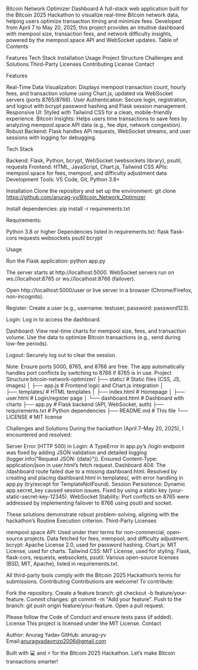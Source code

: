 Bitcoin Network Optimizer Dashboard
A full-stack web application built for the Bitcoin 2025 Hackathon to visualize real-time Bitcoin network data, helping users optimize transaction timing and minimize fees. Developed from April 7 to May 20, 2025, this project provides an intuitive dashboard with mempool size, transaction fees, and network difficulty insights, powered by the mempool.space API and WebSocket updates.
Table of Contents

Features
Tech Stack
Installation
Usage
Project Structure
Challenges and Solutions
Third-Party Licenses
Contributing
License
Contact

Features

Real-Time Data Visualization: Displays mempool transaction count, hourly fees, and transaction volume using Chart.js, updated via WebSocket servers (ports 8765/8766).
User Authentication: Secure login, registration, and logout with bcrypt password hashing and Flask session management.
Responsive UI: Styled with Tailwind CSS for a clean, mobile-friendly experience.
Bitcoin Insights: Helps users time transactions to save fees by analyzing mempool.space API data (e.g., fee dips, network congestion).
Robust Backend: Flask handles API requests, WebSocket streams, and user sessions with logging for debugging.

Tech Stack

Backend: Flask, Python, bcrypt, WebSocket (websockets library), psutil, requests
Frontend: HTML, JavaScript, Chart.js, Tailwind CSS
APIs: mempool.space for fees, mempool, and difficulty adjustment data
Development Tools: VS Code, Git, Python 3.8+

Installation
Clone the repository and set up the environment:
git clone https://github.com/anurag-yv/Bitcoin_Network_Optimizer

Install dependencies:
pip install -r requirements.txt

Requirements:

Python 3.8 or higher
Dependencies listed in requirements.txt:
flask
flask-cors
requests
websockets
psutil
bcrypt



Usage

Run the Flask application:
python app.py


The server starts at http://localhost:5000.
WebSocket servers run on ws://localhost:8765 or ws://localhost:8766 (failover).


Open http://localhost:5000/user or live server in a browser (Chrome/Firefox, non-incognito).

Register: Create a user (e.g., username: testuser, password: password123).

Login: Log in to access the dashboard.

Dashboard: View real-time charts for mempool size, fees, and transaction volume. Use the data to optimize Bitcoin transactions (e.g., send during low-fee periods).

Logout: Securely log out to clear the session.


Note: Ensure ports 5000, 8765, and 8766 are free. The app automatically handles port conflicts by switching to 8766 if 8765 is in use.
Project Structure
bitcoin-network-optimizer/
├── static/                 # Static files (CSS, JS, images)
│   ├── app.js             # Frontend logic and Chart.js integration
│   
├── templates/              # HTML templates
│   ├── index.html         # Homepage
│   ├── user.html          # Login/register page
│   └── dashboard.html     # Dashboard with charts
├── app.py                 # Flask backend (API, WebSocket, auth)
├── requirements.txt       # Python dependencies
├── README.md              # This file
└── LICENSE                # MIT license

Challenges and Solutions
During the hackathon (April 7–May 20, 2025), I encountered and resolved:

Server Error (HTTP 500) in Login: A TypeError in app.py’s /login endpoint was fixed by adding JSON validation and detailed logging (logger.info("Request JSON: {data}")). Ensured Content-Type: application/json in user.html’s fetch request.
Dashboard 404: The /dashboard route failed due to a missing dashboard.html. Resolved by creating and placing dashboard.html in templates/, with error handling in app.py (try/except for TemplateNotFound).
Session Persistence: Dynamic app.secret_key caused session issues. Fixed by using a static key (your-static-secret-key-12345).
WebSocket Stability: Port conflicts on 8765 were addressed by implementing failover to 8766 using psutil and socket.

These solutions demonstrate robust problem-solving, aligning with the hackathon’s Routine Execution criterion.
Third-Party Licenses

mempool.space API: Used under their terms for non-commercial, open-source projects. Data fetched for fees, mempool, and difficulty adjustment.
bcrypt: Apache License 2.0, used for password hashing.
Chart.js: MIT License, used for charts.
Tailwind CSS: MIT License, used for styling.
Flask, flask-cors, requests, websockets, psutil: Various open-source licenses (BSD, MIT, Apache), listed in requirements.txt.

All third-party tools comply with the Bitcoin 2025 Hackathon’s terms for submissions.
Contributing
Contributions are welcome! To contribute:

Fork the repository.
Create a feature branch: git checkout -b feature/your-feature.
Commit changes: git commit -m "Add your feature".
Push to the branch: git push origin feature/your-feature.
Open a pull request.

Please follow the Code of Conduct and ensure tests pass (if added).
License
This project is licensed under the MIT License.
Contact

Author: Anurag Yadav
GitHub: anurag-yv
Email:anuragyadavmzp2006@gmail.com

Built with 💻 and ⚡ for the Bitcoin 2025 Hackathon. Let’s make Bitcoin transactions smarter!
